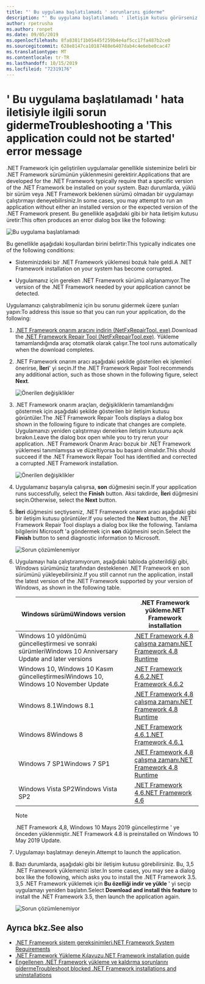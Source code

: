 ```yaml
---
title: "' Bu uygulama başlatılamadı ' sorunlarını giderme"
description: "' Bu uygulama başlatılamadı ' iletişim kutusu görürseniz yapılacaklar hakkında bilgi edinin."
author: rpetrusha
ms.author: ronpet
ms.date: 09/05/2019
ms.openlocfilehash: 8fa8381f1b05445f259b4e4af5cc17fa487b2ce0
ms.sourcegitcommit: 628e8147ca10187488e6407dab4c4e6ebe0cac47
ms.translationtype: MT
ms.contentlocale: tr-TR
ms.lasthandoff: 10/15/2019
ms.locfileid: "72319176"
---
```

# <a name="troubleshooting-a-this-application-could-not-be-started-error-message"></a><span data-ttu-id="1f4e6-103">' Bu uygulama başlatılamadı ' hata iletisiyle ilgili sorun giderme</span><span class="sxs-lookup"><span data-stu-id="1f4e6-103">Troubleshooting a 'This application could not be started' error message</span></span>

<span data-ttu-id="1f4e6-104">.NET Framework için geliştirilen uygulamalar genellikle sisteminize belirli bir .NET Framework sürümünün yüklenmesini gerektirir.</span><span class="sxs-lookup"><span data-stu-id="1f4e6-104">Applications that are developed for the .NET Framework typically require that a specific version of the .NET Framework be installed on your system.</span></span> <span data-ttu-id="1f4e6-105">Bazı durumlarda, yüklü bir sürüm veya .NET Framework beklenen sürümü olmadan bir uygulamayı çalıştırmayı deneyebilirsiniz.</span><span class="sxs-lookup"><span data-stu-id="1f4e6-105">In some cases, you may attempt to run an application without either an installed version or the expected version of the .NET Framework present.</span></span> <span data-ttu-id="1f4e6-106">Bu genellikle aşağıdaki gibi bir hata iletişim kutusu üretir:</span><span class="sxs-lookup"><span data-stu-id="1f4e6-106">This often produces an error dialog box like the following:</span></span>

![Bu uygulama başlatılamadı](media/application-not-started/app-could-not-be-started.png)

<span data-ttu-id="1f4e6-108">Bu genellikle aşağıdaki koşullardan birini belirtir:</span><span class="sxs-lookup"><span data-stu-id="1f4e6-108">This typically indicates one of the following conditions:</span></span>

- <span data-ttu-id="1f4e6-109">Sisteminizdeki bir .NET Framework yüklemesi bozuk hale geldi.</span><span class="sxs-lookup"><span data-stu-id="1f4e6-109">A .NET Framework installation on your system has become corrupted.</span></span>

- <span data-ttu-id="1f4e6-110">Uygulamanız için gereken .NET Framework sürümü algılanamıyor.</span><span class="sxs-lookup"><span data-stu-id="1f4e6-110">The version of the .NET Framework needed by your application cannot be detected.</span></span>

<span data-ttu-id="1f4e6-111">Uygulamanızı çalıştırabilmeniz için bu sorunu gidermek üzere şunları yapın:</span><span class="sxs-lookup"><span data-stu-id="1f4e6-111">To address this issue so that you can run your application, do the following:</span></span>

1. <span data-ttu-id="1f4e6-112">[.NET Framework onarım aracını indirin (NetFxRepairTool. exe)](https://www.microsoft.com/download/details.aspx?id=30135).</span><span class="sxs-lookup"><span data-stu-id="1f4e6-112">Download the [.NET Framework Repair Tool (NetFxRepairTool.exe)](https://www.microsoft.com/download/details.aspx?id=30135).</span></span> <span data-ttu-id="1f4e6-113">Yükleme tamamlandığında araç otomatik olarak çalışır.</span><span class="sxs-lookup"><span data-stu-id="1f4e6-113">The tool runs automatically when the download completes.</span></span>

1. <span data-ttu-id="1f4e6-114">.NET Framework onarım aracı aşağıdaki şekilde gösterilen ek işlemleri önerirse, **İleri**' yi seçin.</span><span class="sxs-lookup"><span data-stu-id="1f4e6-114">If the .NET Framework Repair Tool recommends any additional action, such as those shown in the following figure, select **Next**.</span></span>

   ![Önerilen değişiklikler](media/application-not-started/repair-tool-recommended-changes.png)

1. <span data-ttu-id="1f4e6-116">.NET Framework onarım araçları, değişikliklerin tamamlandığını göstermek için aşağıdaki şekilde gösterilen bir iletişim kutusu görüntüler.</span><span class="sxs-lookup"><span data-stu-id="1f4e6-116">The .NET Framework Repair Tools displays a dialog box shown in the following figure to indicate that changes are complete.</span></span> <span data-ttu-id="1f4e6-117">Uygulamanızı yeniden çalıştırmayı deneirken iletişim kutusunu açık bırakın.</span><span class="sxs-lookup"><span data-stu-id="1f4e6-117">Leave the dialog box open while you to try rerun your application.</span></span> <span data-ttu-id="1f4e6-118">.NET Framework Onarım Aracı bozuk bir .NET Framework yüklemesi tanımlamışsa ve düzeltiyorsa bu başarılı olmalıdır.</span><span class="sxs-lookup"><span data-stu-id="1f4e6-118">This should succeed if the .NET Framework Repair Tool has identified and corrected a corrupted .NET Framework installation.</span></span>

   ![Önerilen değişiklikler](media/application-not-started/repair-tool-changes-complete.png)

1. <span data-ttu-id="1f4e6-120">Uygulamanız başarıyla çalışırsa, **son** düğmesini seçin.</span><span class="sxs-lookup"><span data-stu-id="1f4e6-120">If your application runs successfully, select the **Finish** button.</span></span> <span data-ttu-id="1f4e6-121">Aksi takdirde, **İleri** düğmesini seçin.</span><span class="sxs-lookup"><span data-stu-id="1f4e6-121">Otherwise, select the **Next** button.</span></span>

1. <span data-ttu-id="1f4e6-122">**İleri** düğmesini seçtiyseniz, .NET Framework onarım aracı aşağıdaki gibi bir iletişim kutusu görüntüler.</span><span class="sxs-lookup"><span data-stu-id="1f4e6-122">If you selected the **Next** button, the .NET Framework Repair Tool displays a dialog box like the following.</span></span> <span data-ttu-id="1f4e6-123">Tanılama bilgilerini Microsoft 'a göndermek için **son** düğmesini seçin.</span><span class="sxs-lookup"><span data-stu-id="1f4e6-123">Select the **Finish** button to send diagnostic information to Microsoft.</span></span>

   ![Sorun çözümlenemiyor](media/application-not-started/repair-tool-no-resolution.png)

1. <span data-ttu-id="1f4e6-125">Uygulamayı hala çalıştıramıyorum, aşağıdaki tabloda gösterildiği gibi, Windows sürümünüz tarafından desteklenen .NET Framework en son sürümünü yükleyebilirsiniz.</span><span class="sxs-lookup"><span data-stu-id="1f4e6-125">If you still cannot run the application, install the latest version of the .NET Framework supported by your version of Windows, as shown in the following table.</span></span>

   |<span data-ttu-id="1f4e6-126">Windows sürümü</span><span class="sxs-lookup"><span data-stu-id="1f4e6-126">Windows version</span></span>|<span data-ttu-id="1f4e6-127">.NET Framework yükleme</span><span class="sxs-lookup"><span data-stu-id="1f4e6-127">.NET Framework installation</span></span>|
   |---|---|
   |<span data-ttu-id="1f4e6-128">Windows 10 yıldönümü güncelleştirmesi ve sonraki sürümleri</span><span class="sxs-lookup"><span data-stu-id="1f4e6-128">Windows 10 Anniversary Update and later versions</span></span>|[<span data-ttu-id="1f4e6-129">.NET Framework 4,8 çalışma zamanı</span><span class="sxs-lookup"><span data-stu-id="1f4e6-129">.NET Framework 4.8 Runtime</span></span>](https://dotnet.microsoft.com/download/dotnet-framework/net48)|
   |<span data-ttu-id="1f4e6-130">Windows 10, Windows 10 Kasım güncelleştirmesi</span><span class="sxs-lookup"><span data-stu-id="1f4e6-130">Windows 10, Windows 10 November Update</span></span>|[<span data-ttu-id="1f4e6-131">.NET Framework 4.6.2</span><span class="sxs-lookup"><span data-stu-id="1f4e6-131">.NET Framework 4.6.2</span></span>](https://www.microsoft.com/download/details.aspx?id=53345)|
   |<span data-ttu-id="1f4e6-132">Windows 8.1</span><span class="sxs-lookup"><span data-stu-id="1f4e6-132">Windows 8.1</span></span>|[<span data-ttu-id="1f4e6-133">.NET Framework 4,8 çalışma zamanı</span><span class="sxs-lookup"><span data-stu-id="1f4e6-133">.NET Framework 4.8 Runtime</span></span>](https://dotnet.microsoft.com/download/dotnet-framework/net48)|
   |<span data-ttu-id="1f4e6-134">Windows 8</span><span class="sxs-lookup"><span data-stu-id="1f4e6-134">Windows 8</span></span>|[<span data-ttu-id="1f4e6-135">.NET Framework 4.6.1</span><span class="sxs-lookup"><span data-stu-id="1f4e6-135">.NET Framework 4.6.1</span></span>](https://www.microsoft.com/download/details.aspx?id=49981)|
   |<span data-ttu-id="1f4e6-136">Windows 7 SP1</span><span class="sxs-lookup"><span data-stu-id="1f4e6-136">Windows 7 SP1</span></span>|[<span data-ttu-id="1f4e6-137">.NET Framework 4,8 çalışma zamanı</span><span class="sxs-lookup"><span data-stu-id="1f4e6-137">.NET Framework 4.8 Runtime</span></span>](https://dotnet.microsoft.com/download/dotnet-framework/net48)|
   |<span data-ttu-id="1f4e6-138">Windows Vista SP2</span><span class="sxs-lookup"><span data-stu-id="1f4e6-138">Windows Vista SP2</span></span>|[<span data-ttu-id="1f4e6-139">.NET Framework 4,6</span><span class="sxs-lookup"><span data-stu-id="1f4e6-139">.NET Framework 4.6</span></span>](https://www.microsoft.com/download/details.aspx?id=48130)|

   > [!NOTE]
   > <span data-ttu-id="1f4e6-140">.NET Framework 4,8, Windows 10 Mayıs 2019 güncelleştirme ' ye önceden yüklenmiştir.</span><span class="sxs-lookup"><span data-stu-id="1f4e6-140">.NET Framework 4.8 is preinstalled on Windows 10 May 2019 Update.</span></span>

1. <span data-ttu-id="1f4e6-141">Uygulamayı başlatmayı deneyin.</span><span class="sxs-lookup"><span data-stu-id="1f4e6-141">Attempt to launch the application.</span></span>

1. <span data-ttu-id="1f4e6-142">Bazı durumlarda, aşağıdaki gibi bir iletişim kutusu görebilirsiniz. Bu, 3,5 .NET Framework yüklemenizi ister.</span><span class="sxs-lookup"><span data-stu-id="1f4e6-142">In some cases, you may see a dialog box like the following, which asks you to install the .NET Framework 3.5.</span></span> <span data-ttu-id="1f4e6-143">3,5 .NET Framework yüklemek için **Bu özelliği indir ve yükle** ' yi seçip uygulamayı yeniden başlatın.</span><span class="sxs-lookup"><span data-stu-id="1f4e6-143">Select **Download and install this feature** to install the .NET Framework 3.5, then launch the application again.</span></span>

   ![Sorun çözümlenemiyor](media/application-not-started/install-3-5.png)

## <a name="see-also"></a><span data-ttu-id="1f4e6-145">Ayrıca bkz.</span><span class="sxs-lookup"><span data-stu-id="1f4e6-145">See also</span></span>

- [<span data-ttu-id="1f4e6-146">.NET Framework sistem gereksinimleri</span><span class="sxs-lookup"><span data-stu-id="1f4e6-146">.NET Framework System Requirements</span></span>](../get-started/system-requirements.md)
- [<span data-ttu-id="1f4e6-147">.NET Framework Yükleme Kılavuzu</span><span class="sxs-lookup"><span data-stu-id="1f4e6-147">.NET Framework installation guide</span></span>](index.md)
- [<span data-ttu-id="1f4e6-148">Engellenen .NET Framework yükleme ve kaldırma sorunlarını giderme</span><span class="sxs-lookup"><span data-stu-id="1f4e6-148">Troubleshoot blocked .NET Framework installations and uninstallations</span></span>](troubleshoot-blocked-installations-and-uninstallations.md)
